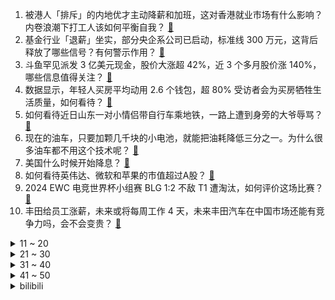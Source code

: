 1. 被港人「排斥」的内地优才主动降薪和加班，这对香港就业市场有什么影响？内卷浪潮下打工人该如何平衡自我？ [:link:](https://www.zhihu.com/question/660694126)
2. 基金行业「退薪」坐实，部分央企系公司已启动，标准线 300 万元，这背后释放了哪些信号？有何警示作用？ [:link:](https://www.zhihu.com/question/660710277)
3. 斗鱼罕见派发 3 亿美元现金，股价大涨超 42%，近 3 个多月股价涨 140%，哪些信息值得关注？ [:link:](https://www.zhihu.com/question/660696342)
4. 数据显示，年轻人买房平均动用 2.6 个钱包，超 80% 受访者会为买房牺牲生活质量，如何看待？ [:link:](https://www.zhihu.com/question/660717466)
5. 如何看待近日山东一对小情侣带自行车乘地铁，一路上遭到身旁的大爷辱骂？ [:link:](https://www.zhihu.com/question/660350837)
6. 现在的油车，只要加颗几千块的小电池，就能把油耗降低三分之一。为什么很多油车都不用这个技术呢？ [:link:](https://www.zhihu.com/question/652140838)
7. 美国什么时候开始降息？ [:link:](https://www.zhihu.com/question/658564350)
8. 如何看待英伟达、微软和苹果的市值超过A股？ [:link:](https://www.zhihu.com/question/658293201)
9. 2024 EWC 电竞世界杯小组赛 BLG 1:2 不敌 T1 遭淘汰，如何评价这场比赛？ [:link:](https://www.zhihu.com/question/660752634)
10. 丰田给员工涨薪，未来或将每周工作 4 天，未来丰田汽车在中国市场还能有竞争力吗，会不会变贵？ [:link:](https://www.zhihu.com/question/660424004)
<details>
<summary>11 ~ 20</summary>

11. 网传嫦娥六号返回速度达到「31 马赫」，如何看待自媒体称「31马赫让世界其他各国都变得更文明」？ [:link:](https://www.zhihu.com/question/660444936)
12. 沈阳发生持刀伤人案致 3 死 1 伤，警方通报「犯罪嫌疑人有精神病史」，其是否需要承担法律责任？ [:link:](https://www.zhihu.com/question/660747446)
13. 40岁程序员老公被裁员了，还能找什么工作？ [:link:](https://www.zhihu.com/question/629182594)
14. 特斯拉首次进入政府采购，Model Y 入围江苏省政府新能源用车采购目录，透露哪些信息？ [:link:](https://www.zhihu.com/question/660696339)
15. 网友举报校领导与学生不正当关系，西交大回应「警方的调查结果是此举报系造谣 」，真实情况如何？ [:link:](https://www.zhihu.com/question/660639236)
16. 美国黑奴一年能吃上百斤肉是真的假的？ [:link:](https://www.zhihu.com/question/645178079)
17. 湖南桃源县一家四口被害，警方通报「系邻里纠纷引发，嫌疑人已被抓获」，如何从法律角度解读这一案件？ [:link:](https://www.zhihu.com/question/660687806)
18. 面对不懂的问题，职场新人应该如何寻求帮助，同时避免给他人造成负担？ [:link:](https://www.zhihu.com/question/658821380)
19. 大三女生退房租遭辱骂后喝农药自杀，二审判房东赔偿 19 万元，这一判决是否合理？如何从法律角度解读？ [:link:](https://www.zhihu.com/question/660698449)
20. 暗恋最大的遗憾是什么？ [:link:](https://www.zhihu.com/question/657774450)
</details>
<details>
<summary>21 ~ 30</summary>

21. 形容友善待人的古诗句有哪些？ [:link:](https://www.zhihu.com/question/660384484)
22. 如何看待2024年7月4日A股市场行情? [:link:](https://www.zhihu.com/question/660688524)
23. 融资融券集中度是什么？ [:link:](https://www.zhihu.com/question/641788299)
24. 有哪些你收藏了很久很久的句子？ [:link:](https://www.zhihu.com/question/654044499)
25. 如何评价《黑袍纠察队》第四季第六集? [:link:](https://www.zhihu.com/question/660733975)
26. 智力正常但数学没天赋怎么办？ [:link:](https://www.zhihu.com/question/660515418)
27. LLM（大语言模型）无法对数字进行准确运算的底层原因是什么？ [:link:](https://www.zhihu.com/question/654932431)
28. 女子网购 1 斤见手青 1 天吃完后中毒致幻「看见小人乱跑」，中毒后如何急救？怎么分辨有毒菌菇？ [:link:](https://www.zhihu.com/question/660647354)
29. cs学生该如何规划未来？ [:link:](https://www.zhihu.com/question/660595111)
30. 24年高中毕业生想报医学，想问问大家我这个条件适不适合学医? [:link:](https://www.zhihu.com/question/660509847)
</details>
<details>
<summary>31 ~ 40</summary>

31. 在亲子陪伴中，你会通过哪些方式方法，帮助孩子提升环保意识？ [:link:](https://www.zhihu.com/question/660508747)
32. 如何评价《艾尔登法环》中的角色安帕赫(Ansbach)? [:link:](https://www.zhihu.com/question/660211251)
33. 如何评价马克 · 卡文迪什超越艾迪 · 莫克斯拿下第 35 个环法赛段冠军？ [:link:](https://www.zhihu.com/question/660695376)
34. 如何理解「所有的心理问题本质上都是注意力的问题」这句话？ [:link:](https://www.zhihu.com/question/660646273)
35. 星巴克开收打包费，部分商品每件收 1 元，配送费由 9 元降至 7 元，如何看待此次调整？ [:link:](https://www.zhihu.com/question/660690969)
36. 去游泳馆游泳需要淋浴后再下水吗？ [:link:](https://www.zhihu.com/question/660323865)
37. 为什么《英雄联盟》里没有AD帽子？ [:link:](https://www.zhihu.com/question/630382600)
38. 为什么可控核聚变是解决人类能源问题的终极办法？ [:link:](https://www.zhihu.com/question/619280168)
39. 如何看待华东师范大学将举办「量子与老子论坛」，邀请国内外教授讨论老子思维与 AI？ [:link:](https://www.zhihu.com/question/660658477)
40. 王俊凯主演电影《野孩子》提档后又撤档，档期变化会带来哪些影响？ [:link:](https://www.zhihu.com/question/660657460)
</details>
<details>
<summary>41 ~ 50</summary>

41. 高三复读打算自己边打工边读书，建议吗? [:link:](https://www.zhihu.com/question/660704741)
42. 请问作为一个老师，遇到那种骨子里坏的学生，且家长也不配合教育的，应该怎么办？ [:link:](https://www.zhihu.com/question/656085377)
43. 为什么历代宫殿区规模越来越小？ [:link:](https://www.zhihu.com/question/22330332)
44. 作为职场新人，经常加班到深夜仍无法完成工作，感觉要坚持不下去了怎么办？ [:link:](https://www.zhihu.com/question/658821458)
45. 你学车时，从科目一到科目四，有没有一把过的？ [:link:](https://www.zhihu.com/question/660457608)
46. 《绝区零》上线，大家开服体验怎么样？ [:link:](https://www.zhihu.com/question/660692979)
47. 夏天到了，开车有什么需要注意的吗？ [:link:](https://www.zhihu.com/question/458396839)
48. 有哪些奇特口味的冰激凌？ [:link:](https://www.zhihu.com/question/25066063)
49. 有没有一本书，讲述了数学的整个起源发展史？ [:link:](https://www.zhihu.com/question/503239973)
50. 福尔摩斯和柯南相比，谁的推理能力在你心中更胜一筹？ [:link:](https://www.zhihu.com/question/660712536)
</details><details>
<summary>bilibili</summary>

</details>